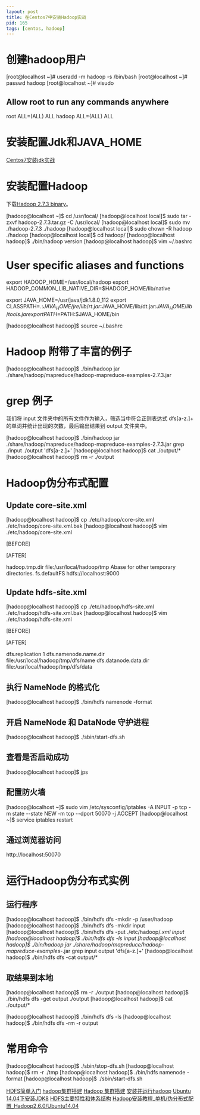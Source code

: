```yaml
---
layout: post
title: 在Centos7中安装Hadoop实战
pid: 165
tags: [centos, hadoop]
---
```

# 创建hadoop用户

[root@localhost ~]# useradd -m hadoop -s /bin/bash
[root@localhost ~]# passwd hadoop
[root@localhost ~]# visudo

## Allow root to run any commands anywhere
root    ALL=(ALL)       ALL
hadoop  ALL=(ALL)       ALL


# 安装配置Jdk和JAVA_HOME

[Centos7安装jdk实战](http://www.baoguoding.com/2016/12/164-centos7-jdk.html)

# 安装配置Hadoop

下载[Hadoop 2.7.3 binary](http://www.apache.org/dyn/closer.cgi/hadoop/common/hadoop-2.7.3/hadoop-2.7.3.tar.gz)。

[hadoop@localhost ~]$ cd /usr/local/
[hadoop@localhost local]$ sudo tar -zxvf hadoop-2.7.3.tar.gz -C /usr/local/
[hadoop@localhost local]$ sudo mv ./hadoop-2.7.3 ./hadoop
[hadoop@localhost local]$ sudo chown -R hadoop ./hadoop
[hadoop@localhost local]$ cd hadoop/
[hadoop@localhost hadoop]$ ./bin/hadoop version
[hadoop@localhost hadoop]$ vim ~/.bashrc

# User specific aliases and functions
export HADOOP_HOME=/usr/local/hadoop
export HADOOP_COMMON_LIB_NATIVE_DIR=$HADOOP_HOME/lib/native

export JAVA_HOME=/usr/java/jdk1.8.0_112
export CLASSPATH=.:$JAVA_HOME/jre/lib/rt.jar:$JAVA_HOME/lib/dt.jar:$JAVA_HOME/lib/tools.jar
export PATH=$PATH:$JAVA_HOME/bin


[hadoop@localhost hadoop]$ source ~/.bashrc

# Hadoop 附带了丰富的例子

[hadoop@localhost hadoop]$ ./bin/hadoop jar ./share/hadoop/mapreduce/hadoop-mapreduce-examples-2.7.3.jar

# grep 例子

我们将 input 文件夹中的所有文件作为输入，筛选当中符合正则表达式 dfs[a-z.]+ 的单词并统计出现的次数，最后输出结果到 output 文件夹中。

[hadoop@localhost hadoop]$ ./bin/hadoop jar ./share/hadoop/mapreduce/hadoop-mapreduce-examples-2.7.3.jar grep ./input ./output 'dfs[a-z.]+'
[hadoop@localhost hadoop]$ cat ./output/*
[hadoop@localhost hadoop]$ rm -r ./output


# Hadoop伪分布式配置

## Update core-site.xml

[hadoop@localhost hadoop]$ cp ./etc/hadoop/core-site.xml ./etc/hadoop/core-site.xml.bak
[hadoop@localhost hadoop]$ vim ./etc/hadoop/core-site.xml

[BEFORE]

<?xml version="1.0" encoding="UTF-8"?>
<?xml-stylesheet type="text/xsl" href="configuration.xsl"?>
<configuration>
</configuration>


[AFTER]

<?xml version="1.0" encoding="UTF-8"?>
<?xml-stylesheet type="text/xsl" href="configuration.xsl"?>


<configuration>
    <property>
        <name>hadoop.tmp.dir</name>
        <value>file:/usr/local/hadoop/tmp</value>
        <description>Abase for other temporary directories.</description>
    </property>
    <property>
        <name>fs.defaultFS</name>
        <value>hdfs://localhost:9000</value>
    </property>
</configuration>

## Update hdfs-site.xml

[hadoop@localhost hadoop]$ cp ./etc/hadoop/hdfs-site.xml ./etc/hadoop/hdfs-site.xml.bak
[hadoop@localhost hadoop]$ vim ./etc/hadoop/hdfs-site.xml

[BEFORE]

<?xml version="1.0" encoding="UTF-8"?>
<?xml-stylesheet type="text/xsl" href="configuration.xsl"?>

<configuration>

</configuration>

[AFTER]

<?xml version="1.0" encoding="UTF-8"?>
<?xml-stylesheet type="text/xsl" href="configuration.xsl"?>

<configuration>
    <property>
        <name>dfs.replication</name>
        <value>1</value>
    </property>
    <property>
        <name>dfs.namenode.name.dir</name>
        <value>file:/usr/local/hadoop/tmp/dfs/name</value>
    </property>
    <property>
        <name>dfs.datanode.data.dir</name>
        <value>file:/usr/local/hadoop/tmp/dfs/data</value>
    </property>
</configuration>


## 执行 NameNode 的格式化

[hadoop@localhost hadoop]$ ./bin/hdfs namenode -format

## 开启 NameNode 和 DataNode 守护进程

[hadoop@localhost hadoop]$ ./sbin/start-dfs.sh


## 查看是否启动成功

[hadoop@localhost hadoop]$ jps


## 配置防火墙

[hadoop@localhost ~]$ sudo vim /etc/sysconfig/iptables
-A INPUT -p tcp -m state --state NEW -m tcp --dport 50070 -j ACCEPT
[hadoop@localhost ~]$ service iptables restart

## 通过浏览器访问
http://localhost:50070


# 运行Hadoop伪分布式实例

## 运行程序
[hadoop@localhost hadoop]$ ./bin/hdfs dfs -mkdir -p /user/hadoop
[hadoop@localhost hadoop]$ ./bin/hdfs dfs -mkdir input
[hadoop@localhost hadoop]$ ./bin/hdfs dfs -put ./etc/hadoop/*.xml input
[hadoop@localhost hadoop]$ ./bin/hdfs dfs -ls input
[hadoop@localhost hadoop]$ ./bin/hadoop jar ./share/hadoop/mapreduce/hadoop-mapreduce-examples-*.jar grep input output 'dfs[a-z.]+'
[hadoop@localhost hadoop]$ ./bin/hdfs dfs -cat output/*

## 取结果到本地
[hadoop@localhost hadoop]$ rm -r ./output
[hadoop@localhost hadoop]$ ./bin/hdfs dfs -get output ./output
[hadoop@localhost hadoop]$ cat ./output/*

[hadoop@localhost hadoop]$ ./bin/hdfs dfs -ls
[hadoop@localhost hadoop]$ ./bin/hdfs dfs -rm -r output



# 常用命令
[hadoop@localhost hadoop]$ ./sbin/stop-dfs.sh
[hadoop@localhost hadoop]$ rm -r ./tmp
[hadoop@localhost hadoop]$ ./bin/hdfs namenode -format
[hadoop@localhost hadoop]$ ./sbin/start-dfs.sh 




[HDFS简单入门](http://www.cnblogs.com/archimedes/p/hadoop-simple.html)
[hadoop集群搭建](http://blog.chinaunix.net/uid-23916356-id-3254578.html)
[Hadoop 集群搭建](http://www.tuicool.com/articles/uAnyEfj)
[安装并运行hadoop](http://www.cnblogs.com/archimedes/p/run-hadoop.html)
[Ubuntu 14.04下安装JDK8](http://www.cnblogs.com/archimedes/p/ubuntu-jdk8.html)
[HDFS主要特性和体系结构](http://www.cnblogs.com/wuyudong/p/4404242.html)
[Hadoop安装教程_单机/伪分布式配置_Hadoop2.6.0/Ubuntu14.04](http://dblab.xmu.edu.cn/blog/install-hadoop/)
